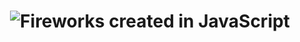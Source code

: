 <h1 align="center">
    <img src="https://i.ibb.co/JryP82w/fireworks.gif" alt="Fireworks created in JavaScript" />
</h1>


